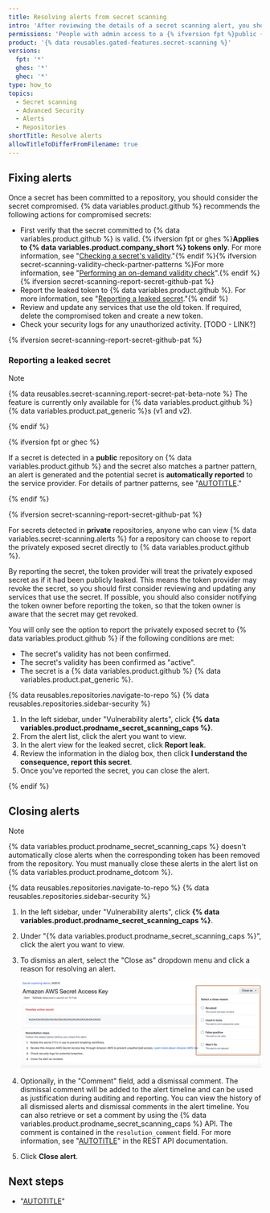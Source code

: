 ```yaml
---
title: Resolving alerts from secret scanning
intro: 'After reviewing the details of a secret scanning alert, you should fix and then close the alert.'
permissions: 'People with admin access to a {% ifversion fpt %}public {% endif %}repository can dismiss secret scanning alerts for the repository.'
product: '{% data reusables.gated-features.secret-scanning %}'
versions:
  fpt: '*'
  ghes: '*'
  ghec: '*'
type: how_to
topics:
  - Secret scanning
  - Advanced Security
  - Alerts
  - Repositories
shortTitle: Resolve alerts
allowTitleToDifferFromFilename: true
---
```


## Fixing alerts

Once a secret has been committed to a repository, you should consider the secret compromised. {% data variables.product.github %} recommends the following actions for compromised secrets:

* First verify that the secret committed to {% data variables.product.github %} is valid. {% ifversion fpt or ghes %}**Applies to {% data variables.product.company_short %} tokens only**. For more information, see "[Checking a secret's validity](/code-security/secret-scanning/managing-alerts-from-secret-scanning/evaluating-alerts#checking-a-secrets-validity)."{% endif %}{% ifversion secret-scanning-validity-check-partner-patterns %}For more information, see "[Performing an on-demand validity check](/code-security/secret-scanning/managing-alerts-from-secret-scanning/evaluating-alerts#performing-an-on-demand-validity-check)".{% endif %}{% ifversion secret-scanning-report-secret-github-pat %}
* Report the leaked token to {% data variables.product.github %}. For more information, see "[Reporting a leaked secret](#reporting-a-leaked-secret)."{% endif %}
* Review and update any services that use the old token. If required, delete the compromised token and create a new token.
* Check your security logs for any unauthorized activity. [TODO - LINK?]

{% ifversion secret-scanning-report-secret-github-pat %}

### Reporting a leaked secret

> [!NOTE]
> {% data reusables.secret-scanning.report-secret-pat-beta-note %} The feature is currently only available for {% data variables.product.github %} {% data variables.product.pat_generic %}s (v1 and v2).

{% endif %}

{% ifversion fpt or ghec %}

If a secret is detected in a **public** repository on {% data variables.product.github %} and the secret also matches a partner pattern, an alert is generated and the potential secret is **automatically reported** to the service provider. For details of partner patterns, see "[AUTOTITLE](/code-security/secret-scanning/introduction/supported-secret-scanning-patterns#supported-secrets)."

{% endif %}

{% ifversion secret-scanning-report-secret-github-pat %}

For secrets detected in **private** repositories, anyone who can view {% data variables.secret-scanning.alerts %} for a repository can choose to report the privately exposed secret directly to {% data variables.product.github %}.

By reporting the secret, the token provider will treat the privately exposed secret as if it had been publicly leaked. This means the token provider may revoke the secret, so you should first consider reviewing and updating any services that use the secret. If possible, you should also consider notifying the token owner before reporting the token, so that the token owner is aware that the secret may get revoked.

You will only see the option to report the privately exposed secret to {% data variables.product.github %} if the following conditions are met:

* The secret's validity has not been confirmed.
* The secret's validity has been confirmed as "active".
* The secret is a {% data variables.product.github %} {% data variables.product.pat_generic %}.

{% data reusables.repositories.navigate-to-repo %}
{% data reusables.repositories.sidebar-security %}
1. In the left sidebar, under "Vulnerability alerts", click **{% data variables.product.prodname_secret_scanning_caps %}**.
1. From the alert list, click the alert you want to view.
1. In the alert view for the leaked secret, click **Report leak**.
1. Review the information in the dialog box, then click **I understand the consequence, report this secret**.
1. Once you've reported the secret, you can close the alert.

{% endif %}

## Closing alerts

> [!NOTE]
>{% data variables.product.prodname_secret_scanning_caps %} doesn't automatically close alerts when the corresponding token has been removed from the repository. You must manually close these alerts in the alert list on  {% data variables.product.prodname_dotcom %}.

{% data reusables.repositories.navigate-to-repo %}
{% data reusables.repositories.sidebar-security %}
1. In the left sidebar, under "Vulnerability alerts", click **{% data variables.product.prodname_secret_scanning_caps %}**.
1. Under "{% data variables.product.prodname_secret_scanning_caps %}", click the alert you want to view.
1. To dismiss an alert, select the "Close as" dropdown menu and click a reason for resolving an alert.

   ![Screenshot of a {% data variables.product.prodname_secret_scanning %} alert. A dropdown menu, titled "Close as", is expanded and highlighted in a dark orange outline.](/assets/images/help/repository/secret-scanning-dismiss-alert-web-ui-link-partner-documentation.png)

1. Optionally, in the "Comment" field, add a dismissal comment. The dismissal comment will be added to the alert timeline and can be used as justification during auditing and reporting. You can view the history of all dismissed alerts and dismissal comments in the alert timeline. You can also retrieve or set a comment by using the {% data variables.product.prodname_secret_scanning_caps %} API. The comment is contained in the `resolution_comment` field. For more information, see "[AUTOTITLE](/rest/secret-scanning#update-a-secret-scanning-alert)" in the REST API documentation.
1. Click **Close alert**.

## Next steps

* "[AUTOTITLE](/code-security/secret-scanning/managing-alerts-from-secret-scanning/monitoring-alerts)"
